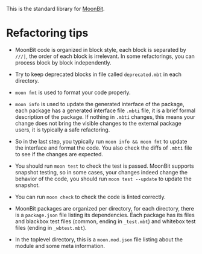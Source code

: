 This is the standard library for [MoonBit](docs.moonbitlang.com).

# Refactoring tips

- MoonBit code is organized in block style, each block is separated by `///|`,
the order of each block is irrelevant. In some refactorings, you can process
block by block independently.

- Try to keep deprecated blocks in file called `deprecated.mbt`  in each directory.

- `moon fmt` is used to format your code properly.

- `moon info` is used to update the generated interface of the package, each package
has a generated interface file `.mbti` file, it is a brief formal description of the package. 
If nothing in `.mbti` changes, this means your change does not bring the visible changes to the external package users, 
it is typically a safe refactoring.

- So in the last step, you typically run `moon info && moon fmt` to update the interface and format the code. You also
check the diffs of `.mbti` file to see if the changes are expected.

- You should run `moon test` to check the test is passed. MoonBit supports snapshot testing, so in some cases,
your changes indeed change the behavior of the code, you should run `moon test --update` to update the snapshot.

- You can run `moon check` to check the code is linted correctly.

- MoonBit packages are organized per directory, for each directory, there is a `package.json` file listing its dependencies.
Each package has its files and blackbox test files (common, ending in `_test.mbt`) and whitebox test files (ending in `_wbtest.mbt`).

- In the toplevel directory, this is a `moon.mod.json` file listing about the module and some meta information.


